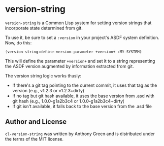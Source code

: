 # version-string

`version-string` is a Common Lisp system for setting version strings
that incorporate state determined from git.

To use it, be sure to set a `:version` in your project's ASDF system definition.
Now, do this:

```
(version-string:define-version-parameter +version+ :MY-SYSTEM)
```

This will define the parameter `+version+` and set it to a string
representing the ASDF version augmented by information extracted from
git.

The version string logic works thusly:

- If there's a git tag pointing to the current commit, it uses that
  tag as the version (e.g., v1.2.3 or v1.2.3+dirty)
- If no tag but git hash available, it uses the base version from .asd
  with git hash (e.g., 1.0.0-g1a2b3c4 or 1.0.0-g1a2b3c4+dirty)
- If git isn't available, it falls back to the base version from the
  .asd file

## Author and License

`cl-version-string` was written by Anthony Green and is distributed
under the terms of the MIT license.
